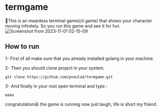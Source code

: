 # termgame
🚨This is an meanless terminal game(cli game) that shows your character moving infinitely. So you run this game and see it for fun.
![Screenshot from 2023-11-01 02-15-09](https://github.com/pooulad/termgame/assets/86445458/b566135f-0368-46e0-8649-c230bf12e2da)

## How to run
1- First of all make sure that you already installed golang in your machine.

2- Then you should clone project in your system.
```
git clone https://github.com/pooulad/termgame.git
```
3- And finally in your root open terminal and type : 
```
make
```

congratulation😃 the game is running now just laugh, life is short my friend.

